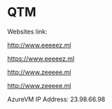 # QTM
Websites link:

http://www.eeeeez.ml

https://www.eeeeez.ml

http://www.zeeeee.ml

http://www.zeeeee.ml

AzureVM IP Address: 23.98.66.98
